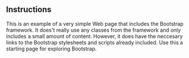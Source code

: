 ## Instructions
This is an example of a very simple Web page that includes the Bootstrap framework. It does't really use any classes from the framework and only includes a small amount of content. However, it does have the neccesary links to the Bootstrap stylesheets and scripts already included. Use this a starting page for exploring Bootstrap.